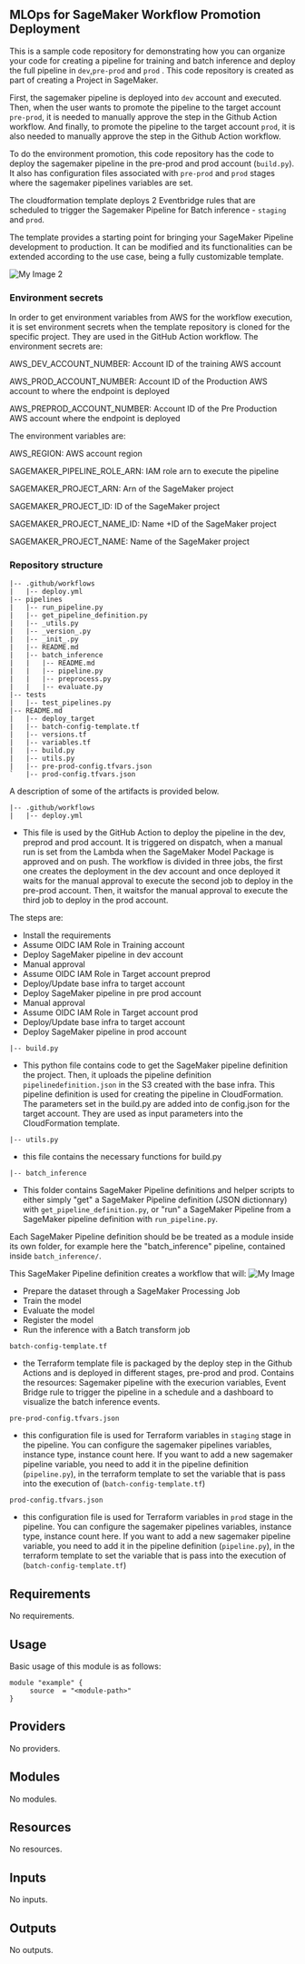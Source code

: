 ## MLOps for SageMaker Workflow Promotion Deployment 

This is a sample code repository for demonstrating how you can organize your code for creating a pipeline for training and batch inference and deploy the full pipeline in `dev`,`pre-prod` and `prod` . This code repository is created as part of creating a Project in SageMaker.

First, the sagemaker pipeline is deployed into `dev` account and executed. Then, when the user wants to promote the pipeline to the target account `pre-prod`, it is needed to manually approve the step in the Github Action workflow. And finally, to promote the pipeline to the target account `prod`, it is also needed to manually approve the step in the Github Action workflow.

To do the environment promotion, this code repository has the code to deploy the sagemaker pipeline in the pre-prod and prod account (`build.py`). It also has configuration files associated with `pre-prod` and `prod` stages where the sagemaker pipelines variables are set.

The cloudformation template deploys 2 Eventbridge rules that are scheduled to trigger the Sagemaker Pipeline for Batch inference - `staging` and `prod`. 

The template provides a starting point for bringing your SageMaker Pipeline development to production. It can be modified and its functionalities can be extended according to the use case, being a fully customizable template.

![My Image 2](img/architecture.png)

### Environment secrets

In order to get environment variables from AWS for the workflow execution, it is set environment secrets when the template repository is cloned for the specific project. They are used in the GitHub Action workflow.
The environment secrets are:

AWS_DEV_ACCOUNT_NUMBER: Account ID of the training AWS account

AWS_PROD_ACCOUNT_NUMBER: Account ID of the Production AWS account to where the endpoint is deployed

AWS_PREPROD_ACCOUNT_NUMBER: Account ID of the Pre Production AWS account where the endpoint is deployed

The environment variables are:

AWS_REGION: AWS account region

SAGEMAKER_PIPELINE_ROLE_ARN: IAM role arn to execute the pipeline

SAGEMAKER_PROJECT_ARN: Arn of the SageMaker project

SAGEMAKER_PROJECT_ID: ID of the SageMaker project

SAGEMAKER_PROJECT_NAME_ID: Name +ID of the SageMaker project

SAGEMAKER_PROJECT_NAME: Name of the SageMaker project



### Repository structure

```
|-- .github/workflows
|   |-- deploy.yml
|-- pipelines
|   |-- run_pipeline.py
|   |-- get_pipeline_definition.py
|   |-- _utils.py
|   |-- _version_.py
|   |-- _init_.py
|   |-- README.md
|   |-- batch_inference
|   |   |-- README.md
|   |   |-- pipeline.py
|   |   |-- preprocess.py
|   |   |-- evaluate.py
|-- tests
|   |-- test_pipelines.py
|-- README.md
|   |-- deploy_target
|   |-- batch-config-template.tf
|   |-- versions.tf
|   |-- variables.tf
|   |-- build.py
|   |-- utils.py
|   |-- pre-prod-config.tfvars.json
`   |-- prod-config.tfvars.json
```

A description of some of the artifacts is provided below.

```
|-- .github/workflows
|   |-- deploy.yml
```

- This file is used by the GitHub Action to deploy the pipeline in the dev, preprod and prod account.
It is triggered on dispatch, when a manual run is set from the Lambda when the SageMaker Model Package is approved and on push.
The workflow is divided in three jobs, the first one creates the deployment in the dev account and once deployed it waits for the manual approval to execute the second job to deploy in the pre-prod account. Then, it waitsfor the manual approval to execute the third job to deploy in the prod account.

The steps are:

- Install the requirements
- Assume OIDC IAM Role in Training account
- Deploy SageMaker pipeline in dev account
- Manual approval
- Assume OIDC IAM Role in Target account preprod
- Deploy/Update base infra to target account
- Deploy SageMaker pipeline in pre prod account
- Manual approval
- Assume OIDC IAM Role in Target account prod
- Deploy/Update base infra to target account
- Deploy SageMaker pipeline in prod account


```
|-- build.py
```

- This python file contains code to get the SageMaker pipeline definition the project. Then, it uploads the pipeline definition `pipelinedefinition.json` in the S3 created with the base infra. This pipeline definition is used for creating the pipeline in CloudFormation.
The parameters set in the build.py are added into de config.json for the target account. They are used as input parameters into the CloudFormation template.

```
|-- utils.py
```

- this file contains the necessary functions for build.py

```
|-- batch_inference
```
- This folder contains SageMaker Pipeline definitions and helper scripts to either simply "get" a SageMaker Pipeline definition (JSON dictionnary) with `get_pipeline_definition.py`, or "run" a SageMaker Pipeline from a SageMaker pipeline definition with `run_pipeline.py`.

Each SageMaker Pipeline definition should be be treated as a module inside its own folder, for example here the "batch_inference" pipeline, contained inside `batch_inference/`.

This SageMaker Pipeline definition creates a workflow that will:
![My Image](img/pipeline-full.png)
- Prepare the dataset through a SageMaker Processing Job
- Train the model
- Evaluate the model
- Register the model
- Run the inference with a Batch transform job

`batch-config-template.tf`

- the Terraform template file is packaged by the deploy step in the Github Actions and is deployed in different stages, pre-prod and prod. Contains the resources: Sagemaker pipeline with the execurion variables, Event Bridge rule to trigger the pipeline in a schedule and a dashboard to visualize the batch inference events.

`pre-prod-config.tfvars.json`

- this configuration file is used for Terraform variables in `staging` stage in the pipeline. You can configure the sagemaker pipelines variables, instance type, instance count here. If you want to add a new sagemaker pipeline variable, you need to add it in the pipeline definition (`pipeline.py`), in the terraform template to set the variable that is pass into the execution of (`batch-config-template.tf`) 

`prod-config.tfvars.json`

- this configuration file is used for Terraform variables in `prod` stage in the pipeline. You can configure the sagemaker pipelines variables, instance type, instance count here. If you want to add a new sagemaker pipeline variable, you need to add it in the pipeline definition (`pipeline.py`), in the terraform template to set the variable that is pass into the execution of (`batch-config-template.tf`) 


<!-- BEGIN_AUTOMATED_TF_DOCS_BLOCK -->
## Requirements

No requirements.

## Usage
Basic usage of this module is as follows:
```hcl
module "example" {
	 source  = "<module-path>"
}
```
## Providers

No providers.
## Modules

No modules.
## Resources

No resources.
## Inputs

No inputs.
## Outputs

No outputs.
<!-- END_AUTOMATED_TF_DOCS_BLOCK -->